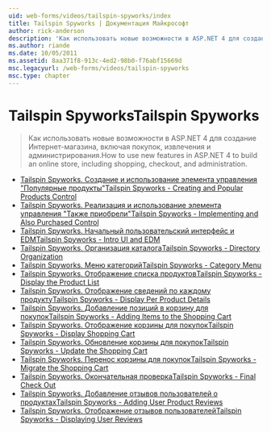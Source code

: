 ```yaml
---
uid: web-forms/videos/tailspin-spyworks/index
title: Tailspin Spyworks | Документация Майкрософт
author: rick-anderson
description: 'Как использовать новые возможности в ASP.NET 4 для создание Интернет-магазина, включая покупок, извлечения и администрирования.'
ms.author: riande
ms.date: 10/05/2011
ms.assetid: 8aa371f8-913c-4ed2-98b0-f76abf15669d
msc.legacyurl: /web-forms/videos/tailspin-spyworks
msc.type: chapter
---
```

<a name="tailspin-spyworks"></a><span data-ttu-id="b6889-103">Tailspin Spyworks</span><span class="sxs-lookup"><span data-stu-id="b6889-103">Tailspin Spyworks</span></span>
====================
> <span data-ttu-id="b6889-104">Как использовать новые возможности в ASP.NET 4 для создание Интернет-магазина, включая покупок, извлечения и администрирования.</span><span class="sxs-lookup"><span data-stu-id="b6889-104">How to use new features in ASP.NET 4 to build an online store, including shopping, checkout, and administration.</span></span>


- [<span data-ttu-id="b6889-105">Tailspin Spyworks. Создание и использование элемента управления "Популярные продукты"</span><span class="sxs-lookup"><span data-stu-id="b6889-105">Tailspin Spyworks - Creating and Popular Products Control</span></span>](tailspin-spyworks-creating-and-using-the-popular-products-control.md)
- [<span data-ttu-id="b6889-106">Tailspin Spyworks. Реализация и использование элемента управления "Также приобрели"</span><span class="sxs-lookup"><span data-stu-id="b6889-106">Tailspin Spyworks - Implementing and Also Purchased Control</span></span>](tailspin-spyworks-implementing-and-using-the-also-purchased-control.md)
- [<span data-ttu-id="b6889-107">Tailspin Spyworks. Начальный пользовательский интерфейс и EDM</span><span class="sxs-lookup"><span data-stu-id="b6889-107">Tailspin Spyworks - Intro UI and EDM</span></span>](tailspin-spyworks-intro-ui-and-edm.md)
- [<span data-ttu-id="b6889-108">Tailspin Spyworks. Организация каталога</span><span class="sxs-lookup"><span data-stu-id="b6889-108">Tailspin Spyworks - Directory Organization</span></span>](tailspin-spyworks-directory-organization.md)
- [<span data-ttu-id="b6889-109">Tailspin Spyworks. Меню категорий</span><span class="sxs-lookup"><span data-stu-id="b6889-109">Tailspin Spyworks - Category Menu</span></span>](tailspin-spyworks-category-menu.md)
- [<span data-ttu-id="b6889-110">Tailspin Spyworks. Отображение списка продуктов</span><span class="sxs-lookup"><span data-stu-id="b6889-110">Tailspin Spyworks - Display the Product List</span></span>](tailspin-spyworks-display-the-product-list.md)
- [<span data-ttu-id="b6889-111">Tailspin Spyworks. Отображение сведений по каждому продукту</span><span class="sxs-lookup"><span data-stu-id="b6889-111">Tailspin Spyworks - Display Per Product Details</span></span>](tailspin-spyworks-display-per-product-details.md)
- [<span data-ttu-id="b6889-112">Tailspin Spyworks. Добавление позиций в корзину для покупок</span><span class="sxs-lookup"><span data-stu-id="b6889-112">Tailspin Spyworks - Adding Items to the Shopping Cart</span></span>](tailspin-spyworks-adding-items-to-the-shopping-cart.md)
- [<span data-ttu-id="b6889-113">Tailspin Spyworks. Отображение корзины для покупок</span><span class="sxs-lookup"><span data-stu-id="b6889-113">Tailspin Spyworks - Display Shopping Cart</span></span>](tailspin-spyworks-display-shopping-cart.md)
- [<span data-ttu-id="b6889-114">Tailspin Spyworks. Обновление корзины для покупок</span><span class="sxs-lookup"><span data-stu-id="b6889-114">Tailspin Spyworks - Update the Shopping Cart</span></span>](tailspin-spyworks-update-the-shopping-cart.md)
- [<span data-ttu-id="b6889-115">Tailspin Spyworks. Перенос корзины для покупок</span><span class="sxs-lookup"><span data-stu-id="b6889-115">Tailspin Spyworks - Migrate the Shopping Cart</span></span>](tailspin-spyworks-migrate-the-shopping-cart.md)
- [<span data-ttu-id="b6889-116">Tailspin Spyworks. Окончательная проверка</span><span class="sxs-lookup"><span data-stu-id="b6889-116">Tailspin Spyworks - Final Check Out</span></span>](tailspin-spyworks-final-check-out.md)
- [<span data-ttu-id="b6889-117">Tailspin Spyworks. Добавление отзывов пользователей о продуктах</span><span class="sxs-lookup"><span data-stu-id="b6889-117">Tailspin Spyworks - Adding User Product Reviews</span></span>](tailspin-spyworks-adding-user-product-reviews.md)
- [<span data-ttu-id="b6889-118">Tailspin Spyworks. Отображение отзывов пользователей</span><span class="sxs-lookup"><span data-stu-id="b6889-118">Tailspin Spyworks - Displaying User Reviews</span></span>](tailspin-spyworks-displaying-user-reviews.md)
